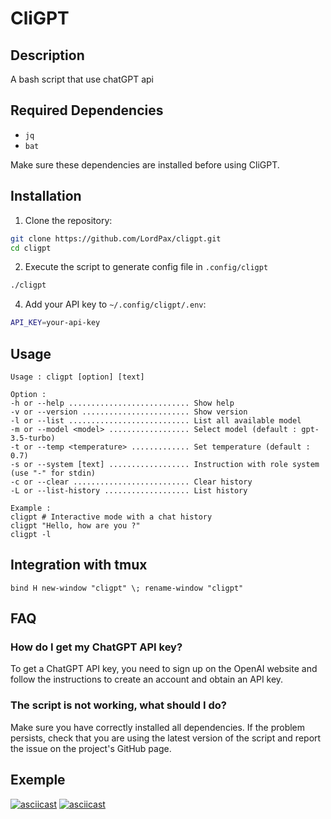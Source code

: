 # CliGPT

## Description

A bash script that use chatGPT api

## Required Dependencies

-   `jq`
-   `bat`

Make sure these dependencies are installed before using CliGPT.

## Installation

1. Clone the repository:

```bash
git clone https://github.com/LordPax/cligpt.git
cd cligpt
```

2. Execute the script to generate config file in `.config/cligpt`

```bash
./cligpt
```

4. Add your API key to `~/.config/cligpt/.env`:

```bash
API_KEY=your-api-key
```

## Usage

```
Usage : cligpt [option] [text]

Option :
-h or --help ........................... Show help
-v or --version ........................ Show version
-l or --list ........................... List all available model
-m or --model <model> .................. Select model (default : gpt-3.5-turbo)
-t or --temp <temperature> ............. Set temperature (default : 0.7)
-s or --system [text] .................. Instruction with role system (use "-" for stdin)
-c or --clear .......................... Clear history
-L or --list-history ................... List history

Example :
cligpt # Interactive mode with a chat history
cligpt "Hello, how are you ?"
cligpt -l
```

## Integration with tmux

```
bind H new-window "cligpt" \; rename-window "cligpt"
```

## FAQ

### How do I get my ChatGPT API key?

To get a ChatGPT API key, you need to sign up on the OpenAI website and follow the instructions to create an account and obtain an API key.

### The script is not working, what should I do?

Make sure you have correctly installed all dependencies. If the problem persists, check that you are using the latest version of the script and report the issue on the project's GitHub page.

## Exemple

[![asciicast](https://asciinema.org/a/568168.svg)](https://asciinema.org/a/568168)
[![asciicast](https://asciinema.org/a/568170.svg)](https://asciinema.org/a/568170)

